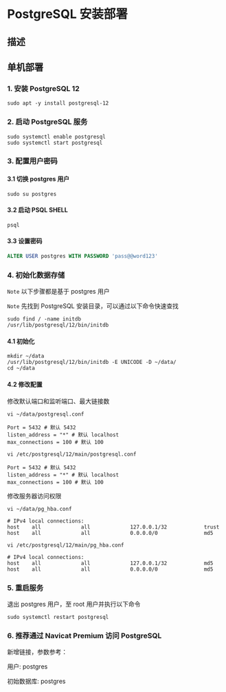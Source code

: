 # PostgreSQL 安装部署
## 描述

## 单机部署

### 1. 安装 PostgreSQL 12
~~~Shell
sudo apt -y install postgresql-12
~~~

### 2. 启动 PostgreSQL 服务
~~~Shell
sudo systemctl enable postgresql
sudo systemctl start postgresql
~~~

### 3. 配置用户密码

#### 3.1 切换 postgres 用户
~~~Shell
sudo su postgres
~~~

#### 3.2 启动 PSQL SHELL
~~~Shell
psql
~~~

#### 3.3 设置密码
~~~sql
ALTER USER postgres WITH PASSWORD 'pass@@word123'
~~~

### 4. 初始化数据存储

`Note` 以下步骤都是基于 postgres 用户

`Note` 先找到 PostgreSQL 安装目录，可以通过以下命令快速查找

~~~Shell
sudo find / -name initdb
/usr/lib/postgresql/12/bin/initdb
~~~

#### 4.1 初始化
~~~Shell
mkdir ~/data
/usr/lib/postgresql/12/bin/initdb -E UNICODE -D ~/data/
cd ~/data
~~~

#### 4.2 修改配置

修改默认端口和监听端口、最大链接数
~~~Shell
vi ~/data/postgresql.conf
~~~

~~~Text
Port = 5432 # 默认 5432
listen_address = "*" # 默认 localhost
max_connections = 100 # 默认 100
~~~

~~~Shell
vi /etc/postgresql/12/main/postgresql.conf
~~~

~~~Text
Port = 5432 # 默认 5432
listen_address = "*" # 默认 localhost
max_connections = 100 # 默认 100
~~~

修改服务器访问权限
~~~Shell
vi ~/data/pg_hba.conf
~~~

~~~Text
# IPv4 local connections:
host    all             all             127.0.0.1/32            trust
host    all             all             0.0.0.0/0               md5
~~~

~~~Shell
vi /etc/postgresql/12/main/pg_hba.conf
~~~

~~~Text
# IPv4 local connections:
host    all             all             127.0.0.1/32            md5
host    all             all             0.0.0.0/0               md5
~~~


### 5. 重启服务
退出 postgres 用户，至 root 用户并执行以下命令
~~~Shell
sudo systemctl restart postgresql
~~~

### 6. 推荐通过 Navicat Premium 访问 PostgreSQL
新增链接，参数参考：

用户: postgres

初始数据库: postgres
